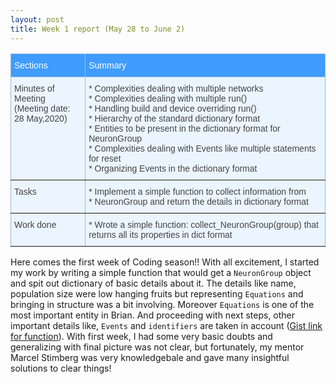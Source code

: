 ```yaml
---
layout: post
title: Week 1 report (May 28 to June 2)
---
```

<style type="text/css">
.tg  {border-collapse:collapse;border-color:#9ABAD9;border-spacing:0;}
.tg td{background-color:#EBF5FF;border-color:#9ABAD9;border-style:solid;border-width:1px;color:#444;
  font-family:Arial, sans-serif;font-size:14px;overflow:hidden;padding:10px 5px;word-break:normal;}
.tg th{background-color:#409cff;border-color:#9ABAD9;border-style:solid;border-width:1px;color:#fff;
  font-family:Arial, sans-serif;font-size:14px;font-weight:normal;overflow:hidden;padding:10px 5px;word-break:normal;}
.tg .tg-0pky{border-color:inherit;text-align:left;vertical-align:top}
</style>
<table class="tg">
<thead>
  <tr>
    <th class="tg-0pky">Sections</th>
    <th class="tg-0pky">Summary</th>
  </tr>
</thead>
<tbody>
  <tr>
    <td class="tg-0pky">Minutes of Meeting<br>(Meeting date: <br>28 May,2020)</td>
    <td class="tg-0pky">* Complexities dealing with multiple networks<br>* Complexities dealing with multiple run()<br>* Handling build and device overriding run()<br>* Hierarchy of the standard dictionary format<br>* Entities to be present in the dictionary format for NeuronGroup<br>* Complexities dealing with Events like multiple statements for reset<br>* Organizing Events in the dictionary format</td>
  </tr>
  <tr>
    <td class="tg-0pky">Tasks</td>
    <td class="tg-0pky">* Implement a simple function to collect information from <br>* NeuronGroup and return the details in dictionary format</td>
  </tr>
  <tr>
    <td class="tg-0pky">Work done</td>
    <td class="tg-0pky">* Wrote a simple function: collect_NeuronGroup(group) that<br>returns all its properties in dict format<br></td>
  </tr>
</tbody>
</table>

Here comes the first week of Coding season!!
With all excitement, I started my work by writing a simple function that would get 
a ```NeuronGroup``` object and spit out dictionary of basic details about it. The details
like name, population size were low hanging fruits but representing ```Equations``` and bringing in
structure was a bit involving. Moreover ```Equations``` is one of the most important entity in Brian.
And proceeding with next steps, other important details like, ```Events``` and ```identifiers``` are taken in
account ([Gist link for function](https://gist.github.com/Vigneswaran-Chandrasekaran/0b72fccde4184905efa2c60565a0e018)).
With first week, I had some very basic doubts and generalizing with final picture was not clear, but fortunately, my mentor
Marcel Stimberg was very knowledgebale and gave many insightful solutions to clear things!

